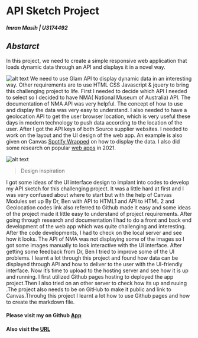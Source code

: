 # API Sketch Project
##### Imran Masih | U3174492

## _Abstarct_
In this project, we need to create a simple responsive web application that loads dynamic data through an API and displays it in a novel way.

![alt text](https://i.postimg.cc/ydPcDsBS/Rationle-hedaer.png)
We need to use Glam API to display dynamic data in an interesting way. Other requirements are to use HTML CSS Javascript & jquery to bring this challenging project to life. First I needed to decide which API I needed to select so I decided to have NMA( National Museum of Australia) API. The documentation of NMA API was very helpful. The concept of how to use and display the data was very easy to understand. I also needed to have a geolocation API to get the user browser location,  which is very useful these days in modern technology to push data according to the location of the user. After I got the API keys of both Source supplier websites. I needed to work on the layout and the UI design of the web app. An example is also given on Canvas [Spotify Wrapped](https://techcrunch.com/2020/12/02/spotify-launches-2020-wrapped-with-new-features-including-quizzes-badges-and-yes-stories) on how to display the data. I also did some research on popular [web apps](https://www.simicart.com/blog/progressive-web-apps-examples/) in 2021.

![alt text](https://i.postimg.cc/8P0pT98k/Flipboard-inpairation.png)

>  Design inspiration

 I got some ideas of the UI interface design to implant into codes to develop my API sketch for this challenging project. It was a little hard at first and I was very confused about where to start but with the help of Canvas Modules set up By Dr, Ben with API to HTML1 and API to HTML 2 and Geolocation codes link also referred to Github made it easy and some ideas of the project made it little easy to understand of project requirements. After going through research and documentation I had to do a front and back end development of the web app which was quite challenging and interesting. After the code developments, I had to check on the local server and see how it looks. The API of NMA was not displaying some of the images so I got some images manually to look interactive with the UI interface. After getting some feedback from Dr, Ben I tried to improve some of the UI problems. I learnt a lot through this project and found how data can be displayed through API and how to deliver to the user with the UI-friendly interface. Now it’s time to upload to the hosting server and see how it is up and running. I first utilized Github pages hosting to deployed the app project.Then I also tried on an other server to check how its up and ruuing .The project also needs to be on GitHub to make it public and link to Canvas.Throuhg this project I learnt a lot how to use Github pages and how to create the markdown file.
 #### Please visit my on Github [App](https://imran18.github.io/Museum-Web-App-2/)
 #### Also visit the [URL](https://waqaraslam69.com/)
 






